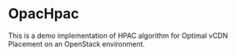 # OpacHpac
This is a demo implementation of HPAC algorithm for Optimal vCDN Placement on an OpenStack environment.
